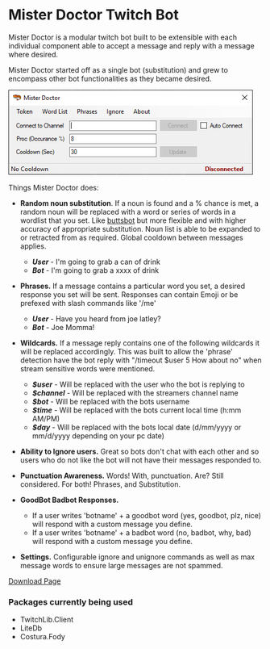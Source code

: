 # Mister Doctor Twitch Bot

Mister Doctor is a modular twitch bot built to be extensible with each individual component able to accept a message and reply with a message where desired.

Mister Doctor started off as a single bot (substitution) and grew to encompass other bot functionalities as they became desired.

![Screenshot](FormMain.png?raw=true "Screenshot")

Things Mister Doctor does:
- **Random noun substitution**. If a noun is found and a % chance is met, a random noun will be replaced with a word or series of words in a wordlist that you set. Like [buttsbot](http://twitch.tv/buttsbot) but more flexible and with higher accuracy of appropriate substitution. Noun list is able to be expanded to or retracted from as required. Global cooldown between messages applies.

     - ***User*** - I'm going to grab a can of drink
     - ***Bot*** - I'm going to grab a xxxx of drink
     
- **Phrases.** If a message contains a particular word you set, a desired response you set will be sent. Responses can contain Emoji or be prefexed with slash commands like '/me'

     - ***User*** - Have you heard from joe latley?
     - ***Bot*** - Joe Momma!
     
- **Wildcards.** If a message reply contains one of the following wildcards it will be replaced accordingly. This was built to allow the 'phrase' detection have the bot reply with "/timeout $user 5 How about no" when stream sensitive words were mentioned.
     
     - ***$user*** - Will be replaced with the user who the bot is replying to
     - ***$channel*** - Will be replaced with the streamers channel name
     - ***$bot*** - Will be replaced with the bots username
     - ***$time*** - Will be replaced with the bots current local time (h:mm AM/PM)
     - ***$day*** - Will be replaced with the bots local date (d/mm/yyyy or mm/d/yyyy depending on your pc date)
     
- **Ability to Ignore users.** Great so bots don't chat with each other and so users who do not like the bot will not have their messages responded to.

- **Punctuation Awareness.** Words! With, punctuation. Are? Still considered. For both! Phrases, and Substitution.

- **GoodBot Badbot Responses.** 

     - If a user writes 'botname' + a goodbot word (yes, goodbot, plz, nice) will respond with a custom message you define. 
	 - If a user writes 'botname' + a badbot word (no, badbot, why, bad) will respond with a custom message you define.
	 
- **Settings.** Configurable ignore and unignore commands as well as max message words to ensure large messages are not spammed.

[Download Page](https://github.com/Dr34mR/MisterDoctor/releases)

### Packages currently being used
- TwitchLib.Client
- LiteDb
- Costura.Fody
